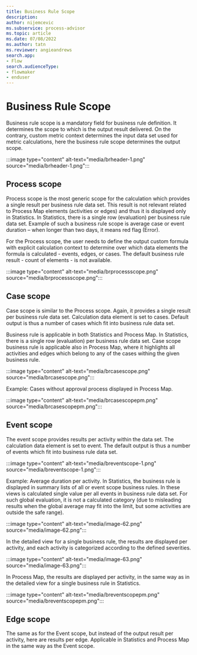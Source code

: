 ```yaml
---
title: Business Rule Scope
description:
author: nijemcevic
ms.subservice: process-advisor
ms.topic: article
ms.date: 07/08/2022
ms.author: tatn
ms.reviewer: angieandrews
search.app:
- Flow
search.audienceType:
- flowmaker
- enduser
---
```


# Business Rule Scope

Business rule scope is a mandatory field for business rule definition. It determines the scope to which is the output result delivered. On the contrary, custom metric context determines the input data set used for metric calculations, here the business rule scope determines the output scope.

:::image type="content" alt-text="media/brheader-1.png" source="media/brheader-1.png":::

## Process scope

Process scope is the most generic scope for the calculation which provides a single result per business rule data set. This result is not relevant related to Process Map elements (activities or edges) and thus it is displayed only in Statistics. In Statistics, there is a single row (evaluation) per business rule data set. Example of such a business rule scope is average case or event duration – when longer than two days, it means red flag (Error).

For the Process scope, the user needs to define the output custom formula with explicit calculation context to determine over which data elements the formula is calculated - events, edges, or cases. The default business rule result - count of elements - is not available.

:::image type="content" alt-text="media/brprocessscope.png" source="media/brprocessscope.png":::

## Case scope

Case scope is similar to the Process scope. Again, it provides a single result per business rule data set. Calculation data element is set to cases. Default output is thus a number of cases which fit into business rule data set.

Business rule is applicable in both Statistics and Process Map. In Statistics, there is a single row (evaluation) per business rule data set. Case scope business rule is applicable also in Process Map, where it highlights all activities and edges which belong to any of the cases withing the given business rule.

:::image type="content" alt-text="media/brcasescope.png" source="media/brcasescope.png":::

Example: Cases without approval process displayed in Process Map.

:::image type="content" alt-text="media/brcasescopepm.png" source="media/brcasescopepm.png":::

## Event scope

The event scope provides results per activity within the data set. The calculation data element is set to event. The default output is thus a number of events which fit into business rule data set.

:::image type="content" alt-text="media/breventscope-1.png" source="media/breventscope-1.png":::

Example: Average duration per activity.
In Statistics, the business rule is displayed in summary lists of all or event scope business rules. In these views is calculated single value per all events in business rule data set. For such global evaluation, it is not a calculated category (due to misleading results when the global average may fit into the limit, but some activities are outside the safe range).

:::image type="content" alt-text="media/image-62.png" source="media/image-62.png":::

In the detailed view for a single business rule, the results are displayed per activity, and each activity is categorized according to the defined severities.

:::image type="content" alt-text="media/image-63.png" source="media/image-63.png":::

In Process Map, the results are displayed per activity, in the same way as in the detailed view for a single business rule in Statistics.

:::image type="content" alt-text="media/breventscopepm.png" source="media/breventscopepm.png":::

## Edge scope

The same as for the Event scope, but instead of the output result per activity, here are results per edge. Applicable in Statistics and Process Map in the same way as the Event scope.


